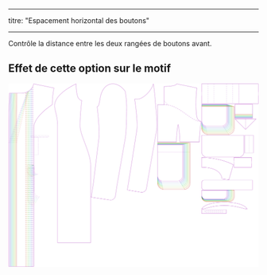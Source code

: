 - - -
titre: "Espacement horizontal des boutons"
- - -

Contrôle la distance entre les deux rangées de boutons avant.

## Effet de cette option sur le motif

![Cette image montre l'effet de cette option en superposant plusieurs variantes qui ont une valeur différente pour cette option](carlita_buttonspacinghorizontal_sample.svg "Effet de cette option sur le modèle")
